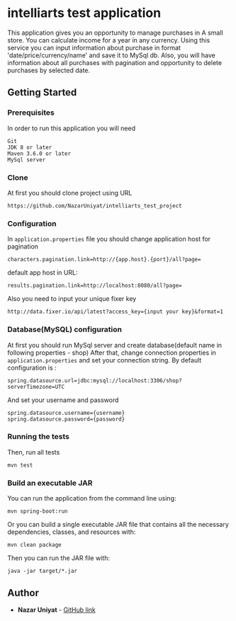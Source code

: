 # intelliarts test application
This application gives you an opportunity to manage purchases in A small store. You can calculate income for a year in any currency. 
Using this service you can input information about purchase in format 'date/price/currency/name' and save it to MySql db. Also, you will have information about all purchases with pagination and opportunity to delete purchases by selected date.
## Getting Started

### Prerequisites

In order to run this application you will need

```
Git
JDK 8 or later
Maven 3.6.0 or later
MySql server
```

### Clone

At first you should clone project using URL

```
https://github.com/NazarUniyat/intelliarts_test_project
```

### Configuration

In `application.properties` file you should change application host for pagination 

```
characters.pagination.link=http://{app.host}.{port}/all?page=
```
default app host in URL:
```
results.pagination.link=http://localhost:8080/all?page=
```
Also you need to input your unique fixer key
```
http://data.fixer.io/api/latest?access_key={input your key}&format=1
```
### Database(MySQL) configuration
At first you should run MySql server and create database(default name in following properties - shop)
After that, change connection properties in `application.properties` and set your connection string. 
By default configuration is :
```
spring.datasource.url=jdbc:mysql://localhost:3306/shop?serverTimezone=UTC
```
And set your username and password
```
spring.datasource.username={username}
spring.datasource.password={password}
```
### Running the tests

Then, run all tests
```
mvn test
```

### Build an executable JAR

You can run the application from the command line using:

```
mvn spring-boot:run
```
Or you can build a single executable JAR file that contains all the necessary dependencies, classes, and resources with:
```
mvn clean package
```
Then you can run the JAR file with:
```
java -jar target/*.jar
```

## Author

* **Nazar Uniyat** - [GitHub link](https://github.com/NazarUniyat)

